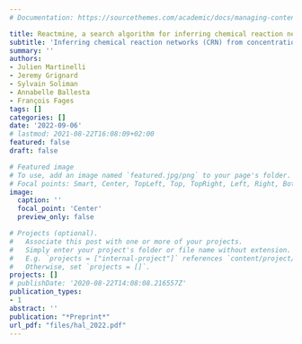 ```yaml
---
# Documentation: https://sourcethemes.com/academic/docs/managing-content/

title: Reactmine, a search algorithm for inferring chemical reaction networks from time series data
subtitle: 'Inferring chemical reaction networks (CRN) from concentration time series is a challenge encouragedby the growing availability of quantitative temporal data at the cellular level. This motivates thedesign of algorithms to infer the preponderant reactions between the molecular species observed ina given biochemical process, and build CRN structure and kinetics models. Existing ODE-basedinference methods such as SINDy resort to least square regression combined with sparsity-enforcingpenalization, such as Lasso. However, we observe that these methods fail to learn sparse modelswhen the input time series are only available in wild type conditions, i.e. without the possibility toplay with combinations of zeroes in the initial conditions. We present a CRN inference algorithmwhich enforces sparsity by inferring reactions in a sequential fashion within a search tree of boundeddepth, ranking the inferred reaction candidates according to the variance of their kinetics on theirsupporting transitions, and re-optimizing the kinetic parameters of the CRN candidates on the wholetrace in a final pass. We show that Reactmine succeeds both on simulation data by retrievinghidden CRNs where SINDy fails, and on two real datasets, one of fluorescence videomicroscopyof cell cycle and circadian clock markers, the other one of biomedical measurements of systemiccircadian biomarkers possibly acting on clock gene expression in peripheral organs, by inferringpreponderant regulations in agreement with previous model-based analyses.'
summary: ''
authors:
- Julien Martinelli
- Jeremy Grignard
- Sylvain Soliman
- Annabelle Ballesta
- François Fages
tags: []
categories: []
date: '2022-09-06'
# lastmod: 2021-08-22T16:08:09+02:00
featured: false
draft: false

# Featured image
# To use, add an image named `featured.jpg/png` to your page's folder.
# Focal points: Smart, Center, TopLeft, Top, TopRight, Left, Right, BottomLeft, Bottom, BottomRight.
image:
  caption: ''
  focal_point: 'Center'
  preview_only: false

# Projects (optional).
#   Associate this post with one or more of your projects.
#   Simply enter your project's folder or file name without extension.
#   E.g. `projects = ["internal-project"]` references `content/project/deep-learning/index.md`.
#   Otherwise, set `projects = []`.
projects: []
# publishDate: '2020-08-22T14:08:08.216557Z'
publication_types:
- 1
abstract: ''
publication: "*Preprint*"
url_pdf: "files/hal_2022.pdf"
---
```

